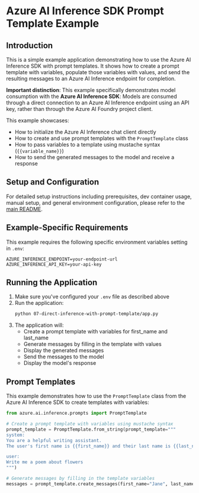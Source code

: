 # Azure AI Inference SDK Prompt Template Example

## Introduction
This is a simple example application demonstrating how to use the Azure AI Inference SDK with prompt templates. It shows how to create a prompt template with variables, populate those variables with values, and send the resulting messages to an Azure AI Inference endpoint for completion.

**Important distinction**: This example specifically demonstrates model consumption with the **Azure AI Inference SDK**: Models are consumed through a direct connection to an Azure AI Inference endpoint using an API key, rather than through the Azure AI Foundry project client.

This example showcases:
- How to initialize the Azure AI Inference chat client directly
- How to create and use prompt templates with the `PromptTemplate` class
- How to pass variables to a template using mustache syntax (`{{variable_name}}`)
- How to send the generated messages to the model and receive a response

## Setup and Configuration
For detailed setup instructions including prerequisites, dev container usage, manual setup, and general environment configuration, please refer to the [main README](../README.md#%EF%B8%8F-setup-guide).

## Example-Specific Requirements
This example requires the following specific environment variables setting in `.env`:
```
AZURE_INFERENCE_ENDPOINT=your-endpoint-url
AZURE_INFERENCE_API_KEY=your-api-key
```

## Running the Application
1. Make sure you've configured your `.env` file as described above
2. Run the application:
   ```bash
   python 07-direct-inference-with-prompt-template/app.py
   ```
3. The application will:
   - Create a prompt template with variables for first_name and last_name
   - Generate messages by filling in the template with values
   - Display the generated messages
   - Send the messages to the model
   - Display the model's response

## Prompt Templates

This example demonstrates how to use the `PromptTemplate` class from the Azure AI Inference SDK to create templates with variables:

```python
from azure.ai.inference.prompts import PromptTemplate

# Create a prompt template with variables using mustache syntax
prompt_template = PromptTemplate.from_string(prompt_template="""
system:
You are a helpful writing assistant.
The user's first name is {{first_name}} and their last name is {{last_name}}.

user:
Write me a poem about flowers
""")

# Generate messages by filling in the template variables
messages = prompt_template.create_messages(first_name="Jane", last_name="Doe")
```

